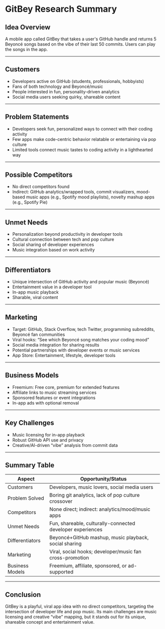 # GitBey Research Summary

## Idea Overview
A mobile app called GitBey that takes a user's GitHub handle and returns 5 Beyoncé songs based on the vibe of their last 50 commits. Users can play the songs in the app.

---

## Customers
- Developers active on GitHub (students, professionals, hobbyists)
- Fans of both technology and Beyoncé/music
- People interested in fun, personality-driven analytics
- Social media users seeking quirky, shareable content

---

## Problem Statements
- Developers seek fun, personalized ways to connect with their coding activity
- Few apps make code-centric behavior relatable or entertaining via pop culture
- Limited tools connect music tastes to coding activity in a lighthearted way

---

## Possible Competitors
- No direct competitors found
- Indirect: GitHub analytics/wrapped tools, commit visualizers, mood-based music apps (e.g., Spotify mood playlists), novelty mashup apps (e.g., Spotify Pie)

---

## Unmet Needs
- Personalization beyond productivity in developer tools
- Cultural connection between tech and pop culture
- Social sharing of developer experiences
- Music integration based on work activity

---

## Differentiators
- Unique intersection of GitHub activity and popular music (Beyoncé)
- Entertainment value in a developer tool
- In-app music playback
- Sharable, viral content

---

## Marketing
- Target: GitHub, Stack Overflow, tech Twitter, programming subreddits, Beyoncé fan communities
- Viral hooks: “See which Beyoncé song matches your coding mood”
- Social media integration for sharing results
- Potential partnerships with developer events or music services
- App Store: Entertainment, lifestyle, developer tools

---

## Business Models
- Freemium: Free core, premium for extended features
- Affiliate links to music streaming services
- Sponsored features or event integrations
- In-app ads with optional removal

---

## Key Challenges
- Music licensing for in-app playback
- Robust GitHub API use and privacy
- Creative/AI-driven “vibe” analysis from commit data

---

## Summary Table
| Aspect          | Opportunity/Status                                                      |
|-----------------|-------------------------------------------------------------------------|
| Customers       | Developers, music lovers, social media users                            |
| Problem Solved  | Boring git analytics, lack of pop culture crossover                     |
| Competitors     | None direct; indirect: analytics/mood/music apps                        |
| Unmet Needs     | Fun, shareable, culturally-connected developer experiences              |
| Differentiators | Beyoncé+GitHub mashup, music playback, social sharing                   |
| Marketing       | Viral, social hooks; developer/music fan cross-promotion                |
| Business Models | Freemium, affiliate, sponsored, or ad-supported                         |

---

## Conclusion
GitBey is a playful, viral app idea with no direct competitors, targeting the intersection of developer life and pop music. Its main challenges are music licensing and creative “vibe” mapping, but it stands out for its unique, shareable concept and entertainment value.
